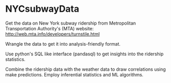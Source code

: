 # NYCsubwayData

Get the data on New York subway ridership from Metropolitan Transportation Authority's (MTA) website: http://web.mta.info/developers/turnstile.html

Wrangle the data to get it into analysis-friendly format. 

Use python's SQL like interface (pandasql) to get insights into the ridership statistics. 

Combine the ridership data with the weather data to draw correlations using make predictions. Employ inferential statistics and ML algorithms. 
